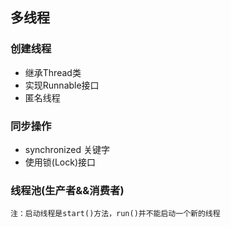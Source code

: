 ## 多线程

### 创建线程
+ 继承Thread类
+ 实现Runnable接口
+ 匿名线程

### 同步操作
+ synchronized 关键字
+ 使用锁(Lock)接口

### 线程池(生产者&&消费者)
```
注：启动线程是start()方法，run()并不能启动一个新的线程
